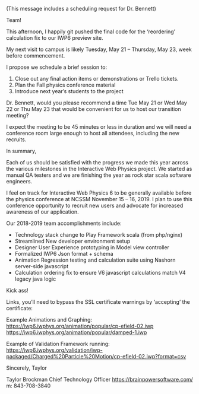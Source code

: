 
(This message includes a scheduling request for Dr. Bennett)

Team!  

This afternoon, I happily git pushed the final code for the ‘reordering’ calculation fix to our IWP6 preview site.

My next visit to campus is likely Tuesday, May 21 – Thursday, May 23, week before commencement.

I propose we schedule a brief session to:
1.	Close out any final action items or demonstrations or Trello tickets.
2.	Plan the Fall physics conference material
3.	Introduce next year’s students to the project

Dr. Bennett, would you please recommend a time Tue May 21 or Wed May 22 or Thu May 23 that would be convenient for us to host our transition meeting?

I expect the meeting to be 45 minutes or less in duration and we will need a conference room large enough to host all attendees, including the new recruits.


In summary, 

Each of us should be satisfied with the progress we made this year across the various milestones in the Interactive Web Physics project.  We started as manual QA testers and we are finishing the year as rock star scala software engineers.

I feel on track for Interactive Web Physics 6 to be generally available before the physics conference at NCSSM November 15 – 16, 2019.  I plan to use this conference opportunity to recruit new users and advocate for increased awareness of our application.

Our 2018-2019 team accomplishments include:
-	Technology stack change to Play Framework scala (from php/nginx)
-	Streamlined New developer environment setup
-	Designer User Experience prototyping in Model view controller
-	Formalized IWP6 Json format + schema
-	Animation Regression testing and calculation suite using Nashorn server-side javascript
-	Calculation ordering fix to ensure V6 javascript calculations match V4 legacy java logic

Kick ass!


Links, you’ll need to bypass the SSL certificate warnings by ‘accepting’ the certificate:

Example Animations and Graphing:
https://iwp6.iwphys.org/animation/popular/cp-efield-02.iwp
https://iwp6.iwphys.org/animation/popular/damped-1.iwp

Example of Validation Framework running:
https://iwp6.iwphys.org/validation/iwp-packaged/Charged%20Particle%20Motion/cp-efield-02.iwp?format=csv



Sincerely,
Taylor

Taylor Brockman
Chief Technology Officer
https://brainpowersoftware.com/
m: 843-708-3840
 
 




